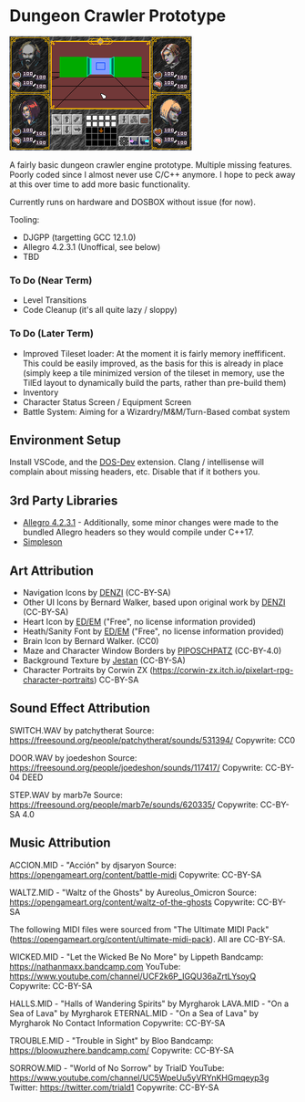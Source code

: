 # Dungeon Crawler Prototype

![Untitled](https://github.com/ArtificialRaccoon/DOSDungeonCrawlerPrototype/blob/main/screenshot.png)

A fairly basic dungeon crawler engine prototype.  Multiple missing features.  Poorly coded since I almost never use C/C++ anymore.  I hope to peck away at this over time to add more basic functionality.

Currently runs on hardware and DOSBOX without issue (for now).  

Tooling:
- DJGPP (targetting GCC 12.1.0)
- Allegro 4.2.3.1 (Unoffical, see below)
- TBD

### To Do (Near Term)

- Level Transitions
- Code Cleanup (it's all quite lazy / sloppy)

### To Do (Later Term)

- Improved Tileset loader:  At the moment it is fairly memory ineffificent.  This could be easily improved, as the basis for this is already in place (simply keep a tile minimized version of the tileset in memory, use the TilEd layout to dynamically build the parts, rather than pre-build them)
- Inventory
- Character Status Screen / Equipment Screen
- Battle System: Aiming for a Wizardry/M&M/Turn-Based combat system

## Environment Setup

Install VSCode, and the [DOS-Dev](https://marketplace.visualstudio.com/items?itemName=badlogicgames.dos-dev) extension.  Clang / intellisense will complain about missing headers, etc.  Disable that if it bothers you.

## 3rd Party Libraries

- [Allegro 4.2.3.1](https://github.com/ArtificialRaccoon/allegro-4.2-xc) - Additionally, some minor changes were made to the bundled Allegro headers so they would compile under C++17.
- [Simpleson](https://github.com/gregjesl/simpleson)

## Art Attribution

- Navigation Icons by [DENZI](http://www3.wind.ne.jp/DENZI/diary/)  (CC-BY-SA)
- Other UI Icons by Bernard Walker, based upon original work by [DENZI](http://www3.wind.ne.jp/DENZI/diary/)  (CC-BY-SA)
- Heart Icon by [ED/EM](https://edslashem.itch.io/rpg-pixel-art-assets-1) ("Free", no license information provided)
- Heath/Sanity Font by [ED/EM](https://edslashem.itch.io/rpg-pixel-art-assets-1) ("Free", no license information provided)
- Brain Icon by Bernard Walker.  (CC0)
- Maze and Character Window Borders by [PIPOSCHPATZ](https://piposchpatz.itch.io/ui-borders-art-deco-pixel-art) (CC-BY-4.0)
- Background Texture by [Jestan](https://opengameart.org/content/pixel-texture-pack) (CC-BY-SA)
- Character Portraits by Corwin ZX (https://corwin-zx.itch.io/pixelart-rpg-character-portraits) CC-BY-SA

## Sound Effect Attribution

SWITCH.WAV by patchytherat
Source: https://freesound.org/people/patchytherat/sounds/531394/
Copywrite:  CC0

DOOR.WAV by joedeshon
Source: https://freesound.org/people/joedeshon/sounds/117417/
Copywrite:  CC-BY-04 DEED

STEP.WAV by marb7e
Source: https://freesound.org/people/marb7e/sounds/620335/
Copywrite:  CC-BY-SA 4.0

## Music Attribution

ACCION.MID - "Acción" by djsaryon
Source: https://opengameart.org/content/battle-midi
Copywrite:  CC-BY-SA

WALTZ.MID - "Waltz of the Ghosts" by Aureolus_Omicron
Source: https://opengameart.org/content/waltz-of-the-ghosts
Copywrite:  CC-BY-SA


The following MIDI files were sourced from "The Ultimate MIDI Pack" (https://opengameart.org/content/ultimate-midi-pack).  All are CC-BY-SA.

WICKED.MID - "Let the Wicked Be No More" by Lippeth
Bandcamp: https://nathanmaxx.bandcamp.com
YouTube: https://www.youtube.com/channel/UCF2k6P_IGQU36aZrtLYsoyQ
Copywrite:  CC-BY-SA

HALLS.MID - "Halls of Wandering Spirits" by Myrgharok
LAVA.MID - "On a Sea of Lava" by Myrgharok
ETERNAL.MID - "On a Sea of Lava" by Myrgharok
No Contact Information
Copywrite:  CC-BY-SA

TROUBLE.MID - "Trouble in Sight" by Bloo
Bandcamp: https://bloowuzhere.bandcamp.com/
Copywrite:  CC-BY-SA

SORROW.MID - "World of No Sorrow" by TrialD
YouTube: https://www.youtube.com/channel/UC5WpeUu5yVRYnKHGmqeyp3g
Twitter: https://twitter.com/triald1
Copywrite:  CC-BY-SA
